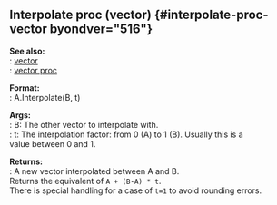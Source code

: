 ## Interpolate proc (vector) {#interpolate-proc-vector byondver="516"}    
**See also:**    
:   [vector](/vector)    
:   [vector proc](/proc/vector)    
<!-- -->    
**Format:**    
:   A.Interpolate(B, t)    
<!-- -->    
**Args:**    
:   B: The other vector to interpolate with.    
:   t: The interpolation factor: from 0 (A) to 1 (B). Usually this is a    
    value between 0 and 1.    
<!-- -->    
**Returns:**    
:   A new vector interpolated between A and B.    
Returns the equivalent of `A + (B-A) * t`.    
There is special handling for a case of `t=1` to avoid rounding errors.  
